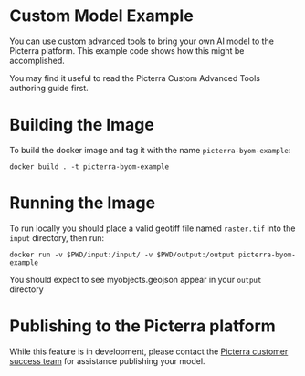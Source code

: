# Custom Model Example
You can use custom advanced tools to bring your own AI model to the Picterra platform. 
This example code shows how this might be accomplished.

You may find it useful to read the Picterra Custom Advanced Tools authoring guide first.

# Building the Image

To build the docker image and tag it with the name `picterra-byom-example`:

`docker build . -t picterra-byom-example`

# Running the Image

To run locally you should place a valid geotiff file named `raster.tif` into the `input` directory,
then run:

`docker run -v $PWD/input:/input/ -v $PWD/output:/output picterra-byom-example`

You should expect to see myobjects.geojson appear in your `output` directory

# Publishing to the Picterra platform

While this feature is in development, please contact the <a href=mailto:support@picterra.ch>Picterra customer success team</a>
for assistance publishing your model.